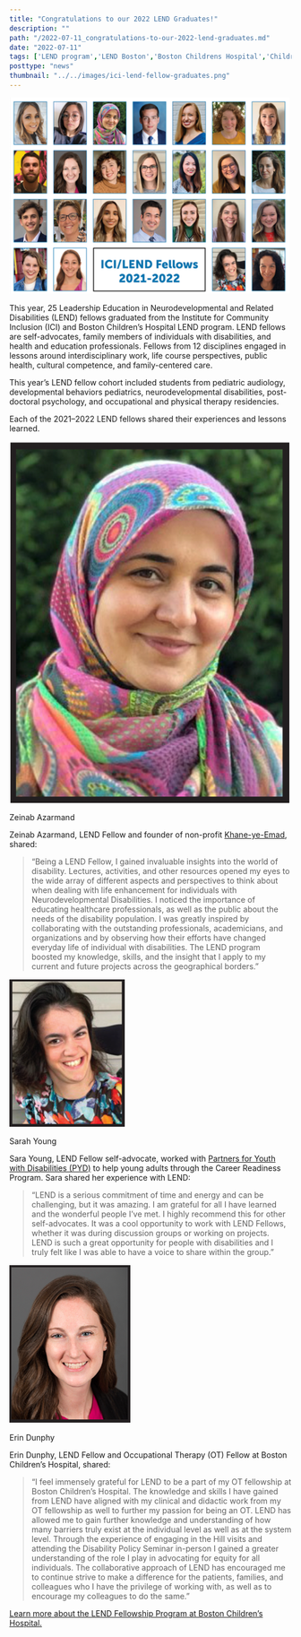 ```yaml
---
title: "Congratulations to our 2022 LEND Graduates!"
description: ""
path: "/2022-07-11_congratulations-to-our-2022-lend-graduates.md"
date: "2022-07-11"
tags: ['LEND program','LEND Boston','Boston Childrens Hospital','Childrens Hospital Boston','Institute for Community Inclusion']
posttype: "news"
thumbnail: "../../images/ici-lend-fellow-graduates.png"
---
```






![Portraits of 25 ICI/LEND Fellow graduates from the 2021–2022 Cohort.](../../images/ici-lend-fellow-graduates.png "Portraits of 25 ICI/LEND Fellow graduates from the 2021–2022 Cohort.")


This year, 25 Leadership Education in Neurodevelopmental and Related Disabilities (LEND) fellows graduated from the Institute for Community Inclusion (ICI) and Boston Children’s Hospital LEND program. LEND fellows are self-advocates, family members of individuals with disabilities, and health and education professionals. Fellows from 12 disciplines engaged in lessons around interdisciplinary work, life course perspectives, public health, cultural competence, and family-centered care.

This year’s LEND fellow cohort included students from pediatric audiology, developmental behaviors pediatrics, neurodevelopmental disabilities, post-doctoral psychology, and occupational and physical therapy residencies.

Each of the 2021–2022 LEND fellows shared their experiences and lessons learned.

![Zeinab Azarmand, portrait. A woman wearing a colorful hijab, smiling.](../../images/zeinab-azarmand.png)

Zeinab Azarmand

Zeinab Azarmand, LEND Fellow and founder of non-profit [Khane-ye-Emad](https://khaneyeemad.ir/), shared:

> “Being a LEND Fellow, I gained invaluable insights into the world of disability. Lectures, activities, and other resources opened my eyes to the wide array of different aspects and perspectives to think about when dealing with life enhancement for individuals with Neurodevelopmental Disabilities. I noticed the importance of educating healthcare professionals, as well as the public about the needs of the disability population. I was greatly inspired by collaborating with the outstanding professionals, academicians, and organizations and by observing how their efforts have changed everyday life of individual with disabilities. The LEND program boosted my knowledge, skills, and the insight that I apply to my current and future projects across the geographical borders.”

![Sara Young, Portrait. A white woman with dark brown hair who is a wheelchair user wearing a colorful shirt, smiling.](../../images/sarah-young.png)

Sarah Young

Sara Young, LEND Fellow self-advocate, worked with [Partners for Youth with Disabilities (PYD)](https://www.pyd.org/) to help young adults through the Career Readiness Program. Sara shared her experience with LEND:

> “LEND is a serious commitment of time and energy and can be challenging, but it was amazing. I am grateful for all I have learned and the wonderful people I’ve met. I highly recommend this for other self-advocates. It was a cool opportunity to work with LEND Fellows, whether it was during discussion groups or working on projects. LEND is such a great opportunity for people with disabilities and I truly felt like I was able to have a voice to share within the group.”

![Erin Dunphy, portrait. A white woman with long brown hair and earrings, wearing a black blazer, smiling.](../../images/erin-dunphy.png)

Erin Dunphy

Erin Dunphy, LEND Fellow and Occupational Therapy (OT) Fellow at Boston Children’s Hospital, shared:

> “I feel immensely grateful for LEND to be a part of my OT fellowship at Boston Children’s Hospital. The knowledge and skills I have gained from LEND have aligned with my clinical and didactic work from my OT fellowship as well to further my passion for being an OT. LEND has allowed me to gain further knowledge and understanding of how many barriers truly exist at the individual level as well as at the system level. Through the experience of engaging in the Hill visits and attending the Disability Policy Seminar in-person I gained a greater understanding of the role I play in advocating for equity for all individuals. The collaborative approach of LEND has encouraged me to continue strive to make a difference for the patients, families, and colleagues who I have the privilege of working with, as well as to encourage my colleagues to do the same.”

[Learn more about the LEND Fellowship Program at Boston Children’s Hospital.](https://www.childrenshospital.org/centers-and-services/departments/developmental-medicine/clinician-resources/lend-fellows)